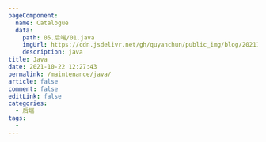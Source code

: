 ```yaml
---
pageComponent:
  name: Catalogue
  data:
    path: 05.后端/01.java
    imgUrl: https://cdn.jsdelivr.net/gh/quyanchun/public_img/blog/202110221226713.jpg
    description: java
title: Java
date: 2021-10-22 12:27:43
permalink: /maintenance/java/
article: false
comment: false
editLink: false
categories:
  - 后端
tags:
  - 
---
```

